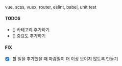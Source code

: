 vue, scss, vuex, router, eslint, babel, unit test

#### TODOS

- [] 카테고리 추가하기
- [] 중요도 추가하기

#### FIX

- [x] 할 일을 추가했을 때 마감일이 더 이상 보이지 않도록 만들기
